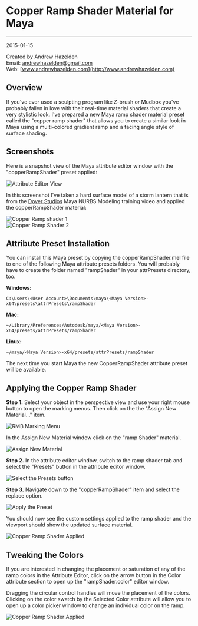 # Copper Ramp Shader Material for Maya #
-------------------------
2015-01-15

Created by Andrew Hazelden  
Email: [andrewhazelden@gmail.com](mailto:andrewhazelden@gmail.com)  
Web: [www.andrewhazelden.com](http://www.andrewhazelden.com)  

## Overview ##

If you've ever used a sculpting program like Z-brush or Mudbox you've probably fallen in love with their real-time material shaders that create a very stylistic look. I've prepared a new Maya ramp shader material preset called the "copper ramp shader" that allows you to create a similar look in Maya using a multi-colored gradient ramp and a facing angle style of surface shading.

## Screenshots ##

Here is a snapshot view of the Maya attribute editor window with the "copperRampShader" preset applied:
  
![Attribute Editor View](images/attribute-editor-ramp-shader.png)  

In this screenshot I've taken a hard surface model of a storm lantern that is from the [Dover Studios](http://www.doverstudios.com/) Maya NURBS Modeling training video and applied the copperRampShader material:

![Copper Ramp shader 1](images/copper-ramp-shader.png)  
![Copper Ramp Shader 2](images/copper-ramp-shader2.png)  

## Attribute Preset Installation ##

You can install this Maya preset by copying the copperRampShader.mel file to one of the following Maya attribute presets folders. You will probably have to create the folder named "rampShader" in your attrPresets directory, too.

**Windows:**

`C:\Users\<User Account>\Documents\maya\<Maya Version>-x64\presets\attrPresets\rampShader`

**Mac:**

`~/Library/Preferences/Autodesk/maya/<Maya Version>-x64/presets/attrPresets/rampShader`

**Linux:**

`~/maya/<Maya Version>-x64/presets/attrPresets/rampShader`

The next time you start Maya the new CopperRampShader attribute preset will be available.

## Applying the Copper Ramp Shader ##

**Step 1.** Select your object in the perspective view and use your right mouse button to open the marking menus. Then click on the the "Assign New Material..." item.

![RMB Marking Menu](images/1-assign-new-material.png)

In the Assign New Material window click on the "ramp Shader" material.

![Assign New Material](images/2-assign-ramp-shader.png)

**Step 2.** In the attribute editor window, switch to the ramp shader tab and select the "Presets" button in the attribute editor window.

![Select the Presets button](images/3-select-the-presets-button.png)

**Step 3.** Navigate down to the "copperRampShader" item and select the replace option. 

![Apply the Preset](images/4-attribute-editor-apply-preset.png)

You should now see the custom settings applied to the ramp shader and the viewport should show the updated surface material.

![Copper Ramp Shader Applied](images/5-preset-applied.png)

## Tweaking the Colors ##

If you are interested in changing the placement or saturation of any of the ramp colors in the Attribute Editor, click on the arrow button in the Color attribute section to open up the "rampShader.color" editor window.

Dragging the circular control handles will move the placement of the colors. Clicking on the color swatch by the Selected Color attribute will allow you to open up a color picker window to change an individual color on the ramp.

![Copper Ramp Shader Applied](images/ramp-color-palette.png)

